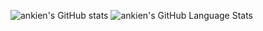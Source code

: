 ![ankien's GitHub stats](https://github-readme-stats.vercel.app/api?username=ankien&include_all_commits=true)
![ankien's GitHub Language Stats](https://github-readme-stats.vercel.app/api/top-langs/?username=ankien&langs_count=5&hide=C)
